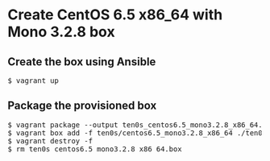 # Create CentOS 6.5 x86_64 with Mono 3.2.8 box

## Create the box using Ansible

<pre>
$ vagrant up
</pre>

## Package the provisioned box

<pre>
$ vagrant package --output ten0s_centos6.5_mono3.2.8_x86_64.box
$ vagrant box add -f ten0s/centos6.5_mono3.2.8_x86_64 ./ten0s_centos6.5_mono3.2.8_x86_64.box
$ vagrant destroy -f
$ rm ten0s_centos6.5_mono3.2.8_x86_64.box
</pre>
